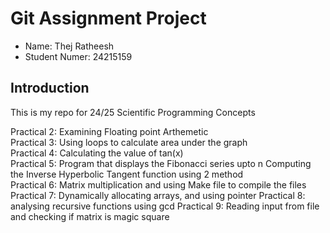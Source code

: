# Git Assignment Project

* Name: Thej Ratheesh
* Student Numer: 24215159

## Introduction

This is my repo for 24/25 Scientific Programming Concepts


Practical 2: Examining Floating point Arthemetic\
Practical 3: Using loops to calculate area under the graph\
Practical 4: Calculating the value of tan(x)\
Practical 5: Program that displays the Fibonacci series upto n
	     Computing the Inverse Hyperbolic Tangent function using 2 method\
Practical 6: Matrix multiplication and using Make file to compile the files
Practical 7: Dynamically allocating arrays, and using pointer
Practical 8: analysing recursive functions using gcd
Practical 9: Reading input from file and checking if matrix is magic square